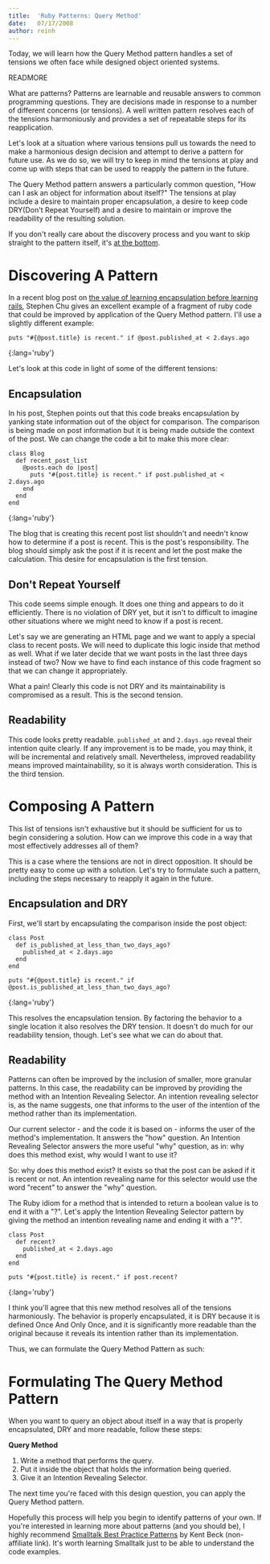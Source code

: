 ```yaml
--- 
title:  'Ruby Patterns: Query Method'
date:   07/17/2008
author: reinh
--- 
```


Today, we will learn how the Query Method pattern handles a set of tensions we often
face while designed object oriented systems.

READMORE

What are patterns? Patterns are learnable and reusable answers to common
programming questions. They are decisions made in response to a number of
different concerns (or tensions). A well written pattern resolves each of the
tensions harmoniously and provides a set of repeatable steps for its
reapplication.

Let's look at a situation where various tensions pull us towards the need to
make a harmonious design decision and attempt to derive a pattern for future
use. As we do so, we will try to keep in mind the tensions at play and come up
with steps that can be used to reapply the pattern in the future.

The Query Method pattern answers a particularly common question, "How can I ask
an object for information about itself?" The tensions at play include a desire
to maintain proper encapsulation, a desire to keep code DRY(Don't Repeat
Yourself) and a desire to maintain or improve the readability of the resulting
solution. 

If you don't really care about the discovery process and you want to skip
straight to the pattern itself, it's [at the bottom](#bottom).

# Discovering A Pattern

In a recent blog post on [the value of learning encapsulation before learning
rails](http://www.stephenchu.com/2008/06/learning-encapsulation-should-come.html),
Stephen Chu gives an excellent example of a fragment of ruby code that could be
improved by application of the Query Method pattern. I'll use a slightly
different example:

    puts "#{@post.title} is recent." if @post.published_at < 2.days.ago
{:lang='ruby'}

Let's look at this code in light of some of the different tensions:

## Encapsulation

In his post, Stephen points out that this code breaks encapsulation by yanking
state information out of the object for comparison. The comparison is being
made on post information but it is being made outside the context of the post.
We can change the code a bit to make this more clear:

    class Blog
      def recent_post_list
        @posts.each do |post|
          puts "#{post.title} is recent." if post.published_at < 2.days.ago
        end
      end
    end
{:lang='ruby'}

The blog that is creating this recent post list shouldn't and needn't know how
to determine if a post is recent. This is the post's responsibility. The blog
should simply ask the post if it is recent and let the post make the
calculation. This desire for encapsulation is the first tension.

## Don't Repeat Yourself

This code seems simple enough. It does one thing and appears to do it
efficiently. There is no violation of DRY yet, but it isn't to difficult to
imagine other situations where we might need to know if a post is recent.

Let's say we are generating an HTML page and we want to apply a special class
to recent posts. We will need to duplicate this logic inside that method as
well. What if we later decide that we want posts in the last three days instead
of two? Now we have to find each instance of this code fragment so that we can
change it appropriately. 

What a pain! Clearly this code is not DRY and its maintainability is
compromised as a result. This is the second tension.

## Readability

This code looks pretty readable. `published_at` and `2.days.ago` reveal their
intention quite clearly. If any improvement is to be made, you may think, it
will be incremental and relatively small. Nevertheless, improved readability
means improved maintainability, so it is always worth consideration. This is
the third tension.

# Composing A Pattern

This list of tensions isn't exhaustive but it should be sufficient for us to
begin considering a solution. How can we improve this code in a way that most
effectively addresses all of them?

This is a case where the tensions are not in direct opposition. It should be
pretty easy to come up with a solution. Let's try to formulate such a pattern,
including the steps necessary to reapply it again in the future.

## Encapsulation and DRY

First, we'll start by encapsulating the comparison inside the post object:

    class Post
      def is_published_at_less_than_two_days_ago?
        published_at < 2.days.ago
      end
    end

    puts "#{@post.title} is recent." if @post.is_published_at_less_than_two_days_ago?
{:lang='ruby'}

This resolves the encapsulation tension. By factoring the behavior to a single
location it also resolves the DRY tension. It doesn't do much for our
readability tension, though. Let's see what we can do about that.

## Readability

Patterns can often be improved by the inclusion of smaller, more granular
patterns. In this case, the readability can be improved by providing the method
with an Intention Revealing Selector. An intention revealing selector is, as
the name suggests, one that informs to the user of the intention of the method
rather than its implementation.

Our current selector - and the code it is based on - informs the user of the
method's implementation. It answers the "how" question. An Intention Revealing
Selector answers the more useful "why" question, as in: why does this method
exist, why would I want to use it?

So: why does this method exist? It exists so that the post can be asked if it
is recent or not. An intention revealing name for this selector would use the
word "recent" to answer the "why" question.

The Ruby idiom for a method that is intended to return a boolean value is to
end it with a "?". Let's apply the Intention Revealing Selector pattern by
giving the method an intention revealing name and ending it with a
"?".

    class Post
      def recent?
        published_at < 2.days.ago
      end
    end

    puts "#{post.title} is recent." if post.recent?
{:lang='ruby'}

I think you'll agree that this new method resolves all of the tensions
harmoniously. The behavior is properly encapsulated, it is DRY because it is
defined Once And Only Once, and it is significantly more readable than the
original because it reveals its intention rather than its implementation.

Thus, we can formulate the Query Method Pattern as such:

# Formulating The Query Method Pattern

When you want to query an object about itself in a way that is properly
encapsulated, DRY and more readable, follow these steps:

**Query Method**

1. Write a method that performs the query.
2. Put it inside the object that holds the information being queried.
3. Give it an Intention Revealing Selector.

The next time you're faced with this design question, you can apply the Query
Method pattern.

Hopefully this process will help you begin to identify patterns of your own. If
you're interested in learning more about patterns (and you should be), I highly
recommend [Smalltalk Best Practice
Patterns](http://www.amazon.com/Smalltalk-Best-Practice-Patterns-Kent/dp/013476904X)
by Kent Beck (non-affiliate link). It's worth learning Smalltalk just to be
able to understand the code examples.
